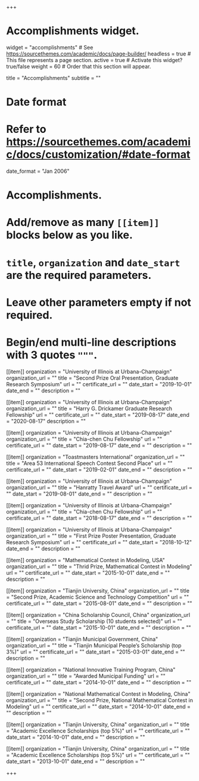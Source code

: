 +++
# Accomplishments widget.
widget = "accomplishments"  # See https://sourcethemes.com/academic/docs/page-builder/
headless = true  # This file represents a page section.
active = true  # Activate this widget? true/false
weight = 60  # Order that this section will appear.

title = "Accomplish&shy;ments"
subtitle = ""

# Date format
#   Refer to https://sourcethemes.com/academic/docs/customization/#date-format
date_format = "Jan 2006"

# Accomplishments.
#   Add/remove as many `[[item]]` blocks below as you like.
#   `title`, `organization` and `date_start` are the required parameters.
#   Leave other parameters empty if not required.
#   Begin/end multi-line descriptions with 3 quotes `"""`.

[[item]]
  organization = "University of Illinois at Urbana-Champaign"
  organization_url = ""
  title = "Second Prize Oral Presentation, Graduate Research Symposium"
  url = ""
  certificate_url = ""
  date_start = "2019-10-01"
  date_end = ""
  description = ""

[[item]]
  organization = "University of Illinois at Urbana-Champaign"
  organization_url = ""
  title = "Harry G. Drickamer Graduate Research Fellowship"
  url = ""
  certificate_url = ""
  date_start = "2019-08-17"
  date_end = "2020-08-17"
  description = ""

[[item]]
  organization = "University of Illinois at Urbana-Champaign"
  organization_url = ""
  title = "Chia-chen Chu Fellowship"
  url = ""
  certificate_url = ""
  date_start = "2019-08-17"
  date_end = ""
  description = ""

[[item]]
  organization = "Toastmasters International"
  organization_url = ""
  title = "Area 53 International Speech Contest Second Place"
  url = ""
  certificate_url = ""
  date_start = "2019-02-01"
  date_end = ""
  description = ""

[[item]]
  organization = "University of Illinois at Urbana-Champaign"
  organization_url = ""
  title = "Hanratty Travel Award"
  url = ""
  certificate_url = ""
  date_start = "2019-08-01"
  date_end = ""
  description = ""

[[item]]
  organization = "University of Illinois at Urbana-Champaign"
  organization_url = ""
  title = "Chia-chen Chu Fellowship"
  url = ""
  certificate_url = ""
  date_start = "2018-08-17"
  date_end = ""
  description = ""

[[item]]
  organization = "University of Illinois at Urbana-Champaign"
  organization_url = ""
  title = "First Prize Poster Presentation, Graduate Research Symposium"
  url = ""
  certificate_url = ""
  date_start = "2018-10-12"
  date_end = ""
  description = ""

[[item]]
  organization = "Mathematical Contest in Modeling, USA"
  organization_url = ""
  title = "Thrid Prize, Mathematical Contest in Modeling"
  url = ""
  certificate_url = ""
  date_start = "2015-10-01"
  date_end = ""
  description = ""

[[item]]
  organization = "Tianjin University, China"
  organization_url = ""
  title = "Second Prize, Academic Science and Technology Competition"
  url = ""
  certificate_url = ""
  date_start = "2015-08-01"
  date_end = ""
  description = ""

[[item]]
  organization = "China Scholarship Council, China"
  organization_url = ""
  title = "Overseas Study Scholarship (10 students selected)"
  url = ""
  certificate_url = ""
  date_start = "2015-10-01"
  date_end = ""
  description = ""

[[item]]
  organization = "Tianjin Municipal Government, China"
  organization_url = ""
  title = "Tianjin Municipal People’s Scholarship (top 3%)"
  url = ""
  certificate_url = ""
  date_start = "2015-03-01"
  date_end = ""
  description = ""

[[item]]
  organization = "National Innovative Training Program, China"
  organization_url = ""
  title = "Awarded Municipal Funding"
  url = ""
  certificate_url = ""
  date_start = "2014-10-01"
  date_end = ""
  description = ""

[[item]]
  organization = "National Mathematical Contest in Modeling, China"
  organization_url = ""
  title = "Second Prize, National Mathematical Contest in Modeling"
  url = ""
  certificate_url = ""
  date_start = "2014-10-01"
  date_end = ""
  description = ""

[[item]]
  organization = "Tianjin University, China"
  organization_url = ""
  title = "Academic Excellence Scholarships (top 5%)"
  url = ""
  certificate_url = ""
  date_start = "2014-10-01"
  date_end = ""
  description = ""

[[item]]
  organization = "Tianjin University, China"
  organization_url = ""
  title = "Academic Excellence Scholarships (top 5%)"
  url = ""
  certificate_url = ""
  date_start = "2013-10-01"
  date_end = ""
  description = ""

+++

